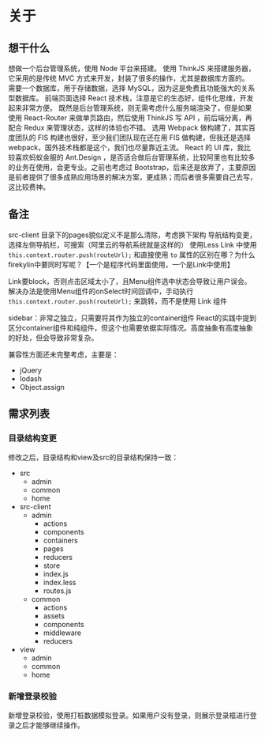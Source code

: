 关于
===

## 想干什么
想做一个后台管理系统，使用 Node 平台来搭建。
使用 ThinkJS 来搭建服务器，它采用的是传统 MVC 方式来开发，封装了很多的操作，尤其是数据库方面的。
需要一个数据库，用于存储数据，选择 MySQL，因为这是免费且功能强大的关系型数据库。
前端页面选择 React 技术栈，注意是它的生态好，组件化思维，开发起来非常方便。
既然是后台管理系统，则无需考虑什么服务端渲染了，但是如果使用 React-Router 来做单页路由，然后使用 ThinkJS 写 API ，前后端分离，再配合 Redux 来管理状态，这样的体验也不错。
选用 Webpack 做构建了，其实百度团队的 FIS 构建也很好，至少我们团队现在还在用 FIS 做构建，但我还是选择 webpack，国外技术栈都是这个，我们也尽量靠近主流。
React 的 UI 库，我比较喜欢蚂蚁金服的 Ant.Design ，是否适合做后台管理系统，比较阿里也有比较多的业务在使用，会更专业。之前也考虑过 Bootstrap，后来还是放弃了，主要原因是前者提供了很多成熟应用场景的解决方案，更成熟；而后者很多需要自己去写，这比较费神。

## 备注
src-client 目录下的pages貌似定义不是那么清除，考虑换下架构
导航结构变更，选择左侧导航栏，可搜索（阿里云的导航系统就是这样的）
使用Less
Link 中使用 `this.context.router.push(routeUrl);` 和直接使用 `to` 属性的区别在哪？为什么firekylin中要同时写呢？【一个是程序代码里面使用，一个是Link中使用】

Link要block，否则点击区域太小了，且Menu组件选中状态会导致让用户误会。解决办法是使用Menu组件的onSelect时间回调中，手动执行 `this.context.router.push(routeUrl);` 来跳转，而不是使用 Link 组件


sidebar：非常之独立，只需要将其作为独立的container组件
React的实践中提到区分container组件和纯组件，但这个也需要依据实际情况。高度抽象有高度抽象的好处，但会导致非常复杂。

兼容性方面还未完整考虑，主要是：

- jQuery
- lodash
- Object.assign

## 需求列表

### 目录结构变更
修改之后，目录结构和view及src的目录结构保持一致：

- src
  - admin
  - common
  - home
- src-client
  - admin
    - actions
    - components
    - containers
    - pages
    - reducers
    - store
    - index.js
    - index.less
    - routes.js
  - common
    - actions
    - assets
    - components
    - middleware
    - reducers
- view
  - admin
  - common
  - home

### 新增登录校验
新增登录校验，使用打桩数据模拟登录。如果用户没有登录，则展示登录框进行登录之后才能够继续操作。